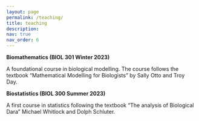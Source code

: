 ```yaml
---
layout: page
permalink: /teaching/
title: teaching
description: 
nav: true
nav_order: 6
---
```


**Biomathematics (BIOL 301 Winter 2023)**

  A foundational course in biological modelling. The course follows the textbook “Mathematical Modelling for Biologists” by Sally Otto and Troy Day. 
  
**Biostatistics (BIOL 300 Summer 2023)**

  A first course in statistics following the textbook “The analysis of Biological Dara” Michael Whitlock and Dolph Schluter. 

